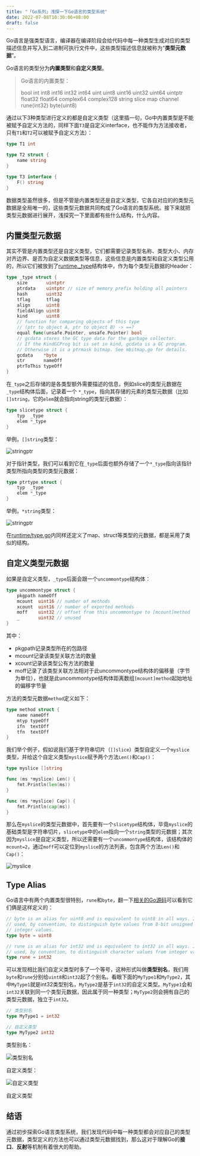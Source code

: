 ```yaml
---
title: "「Go系列」浅探一下Go语言的类型系统"
date: 2022-07-08T10:30:06+08:00
draft: false
---
```


Go语言是强类型语言，编译器在编译阶段会给代码中每一种类型生成对应的类型描述信息并写入到二进制可执行文件中，这些类型描述信息就被称为“**类型元数据**”。

Go语言的类型分为**内置类型**和**自定义类型**。

> Go语言的内置类型：
>
> bool int int8 int16 int32 int64 uint uint8 uint16 uint32 uint64 uintptr float32 float64 complex64 complex128 string slice map channel rune(int32) byte(uint8)

通过以下3种类型进行定义的都是自定义类型（这里插一句，Go中内置类型是不能被赋予自定义方法的，同样下面`T3`是自定义interface，也不能作为方法接收者，只有`T1`和`T2`可以被赋予自定义方法）：

```go
type T1 int

type T2 struct {
    name string
}

type T3 interface {
    F() string
}
```

数据类型虽然很多，但是不管是内置类型还是自定义类型，它各自对应的的类型元数据是全局唯一的，这些类型元数据共同构成了Go语言的类型系统。接下来就把类型元数据进行展开，浅探究一下里面都有些什么结构，什么内容。

## 内置类型元数据

其实不管是内置类型还是自定义类型，它们都需要记录类型名称、类型大小、内存对齐边界、是否为自定义数据类型等信息，这些信息是内置类型和自定义类型公用的，所以它们被放到了[runtime._type](https://github.com/golang/go/blob/master/src/runtime/type.go)结构体中，作为每个类型元数据的Header：

```go
type _type struct {
	size       uintptr
	ptrdata    uintptr // size of memory prefix holding all pointers
	hash       uint32
	tflag      tflag
	align      uint8
	fieldAlign uint8
	kind       uint8
	// function for comparing objects of this type
	// (ptr to object A, ptr to object B) -> ==?
	equal func(unsafe.Pointer, unsafe.Pointer) bool
	// gcdata stores the GC type data for the garbage collector.
	// If the KindGCProg bit is set in kind, gcdata is a GC program.
	// Otherwise it is a ptrmask bitmap. See mbitmap.go for details.
	gcdata    *byte
	str       nameOff
	ptrToThis typeOff
}
```

在`_type`之后存储的是各类型额外需要描述的信息，例如slice的类型元数据在`_type`结构体后面，记录着一个 `*_type`，指向其存储的元素的类型元数据（比如`[]string`，它的`elem`就会指向string的类型元数据）：

```go
type slicetype struct {
	typ  _type
	elem *_type
}
```

举例，`[]string`类型：

![stringptr](/images/Golang/go-type-system/stringslice.jpg)

对于指针类型，我们可以看到它在`_type`后面也额外存储了一个`*_type`指向该指针类型所指向类型的类型元数据：

```go
type ptrtype struct {
	typ  _type
	elem *_type
}
```

举例，`*string`类型：

![stringptr](/images/Golang/go-type-system/stringptr.jpg)

在[runtime/type.go](https://github.com/golang/go/blob/master/src/runtime/type.go)内同样还定义了map、struct等类型的元数据，都是采用了类似的结构。

## 自定义类型元数据

如果是自定义类型，`_type`后面会跟一个`uncommontype`结构体：

```go
type uncommontype struct {
	pkgpath nameOff
	mcount  uint16 // number of methods
	xcount  uint16 // number of exported methods
	moff    uint32 // offset from this uncommontype to [mcount]method
	_       uint32 // unused
}
```

其中：

- pkgpath记录类型所在的包路径
- mcount记录该类型关联方法的数量
- xcount记录该类型公有方法的数量
- moff记录了该类型关联方法相对于此uncommontype结构体的偏移量（字节为单位），也就是此uncommontype结构体距离数组`[mcount]method`起始地址的偏移字节量

方法的类型元数据`method`定义如下：

```go
type method struct {
	name nameOff
	mtyp typeOff
	ifn  textOff
	tfn  textOff
}
```

我们举个例子，假如说我们基于字符串切片（`[]slice`）类型自定义一个`myslice`类型，并给这个自定义类型`myslice`赋予两个方法`Len()`和`Cap()`：

```go
type myslice []string

func (ms *myslice) Len() {
    fmt.Println(len(ms))
}

func (ms *myslice) Cap() {
    fmt.Println(cap(ms))
}
```

那么在`myslice`的类型元数据中，首先要有一个`slicetype`结构体，毕竟`myslice`的基础类型是字符串切片，`slicetype`中的`elem`指向一个`string`类型的元数据；其次因为`myslice`是自定义类型，所以还需要有一个`uncommontype`结构体，该结构体的`mcount=2`，通过`moff`可以定位到`myslice`的方法列表，包含两个方法`Len()`和`Cap()`：

![myslice](/images/Golang/go-type-system/myslice.jpg)

## Type Alias

Go语言中有两个内置类型很特别，`rune`和`byte`，翻一下[相关的Go源码](https://github.com/golang/go/blob/master/src/builtin/builtin.go)可以看到它们俩是这样定义的：

```go
// byte is an alias for uint8 and is equivalent to uint8 in all ways. It is
// used, by convention, to distinguish byte values from 8-bit unsigned
// integer values.
type byte = uint8

// rune is an alias for int32 and is equivalent to int32 in all ways. It is
// used, by convention, to distinguish character values from integer values.
type rune = int32
```

可以发现相比我们自定义类型时多了一个等号，这种形式叫做**类型别名**，我们用`byte`和`rune`分别给`uint8`和`int32`起了个别名。看眼下面的`MyType1`和`MyType2`，其中`MyType1`就是int32类型别名，`MyType2`是基于`int32`的自定义类型。`MyType1`会和`int32`关联到同一个类型元数据，因此属于同一种类型；`MyType2`则会拥有自己的类型元数据，独立于`int32`。

```go
// 类型别名
type MyType1 = int32

// 自定义类型
type MyType2 int32
```

类型别名：

![类型别名](/images/Golang/go-type-system/alias_MyType1.jpg)

自定义类型：

![自定义类型](/images/Golang/go-type-system/custom_MyType2.jpg)

自定义类型

## 结语

通过初步探索Go语言类型系统，我们发现代码中每一种类型都会对应自己的类型元数据，类型定义的方法也可以通过类型元数据找到，那么这对于理解Go的**接口**、**反射**等机制有着很大的帮助。

